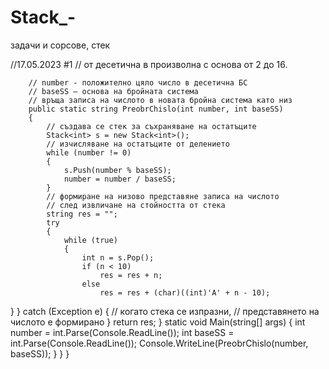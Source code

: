 # Stack_-
задачи и сорсове, стек 

//17.05.2023
#1
// от десетична в произволна с основа от 2 до 16.



        // number - положително цяло число в десетична БС
        // baseSS – основа на бройната система
        // връща записа на числото в новата бройна система като низ
        public static string PreobrChislo(int number, int baseSS)
        {
            // създава се стек за съхраняване на остатъците
            Stack<int> s = new Stack<int>();
            // изчисляване на остатъците от делението
            while (number != 0)
            {
                s.Push(number % baseSS);
                number = number / baseSS;
            }
            // формиране на низово представяне записа на числото
            // след извличане на стойността от стека
            string res = "";
            try
            {
                while (true)
                {
                    int n = s.Pop();
                    if (n < 10)
                        res = res + n;
                    else
                        res = res + (char)((int)'A' + n - 10);
}
            }            catch (Exception e)
            {              // когато стека се изпразни,
                // представянето на числото е формирано
            }          return res;
        }     static void Main(string[] args)
        {   int number = int.Parse(Console.ReadLine());
            int baseSS = int.Parse(Console.ReadLine());
            Console.WriteLine(PreobrChislo(number, baseSS));
        }
    }
}
